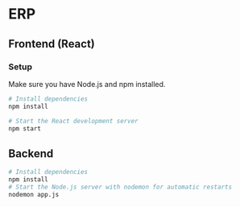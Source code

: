# ERP 

## Frontend (React)

### Setup

Make sure you have Node.js and npm installed.

```bash
# Install dependencies
npm install

# Start the React development server
npm start

```

## Backend
```bash
# Install dependencies
npm install
# Start the Node.js server with nodemon for automatic restarts
nodemon app.js

```
